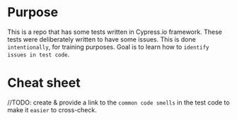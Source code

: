 # Purpose
This is a repo that has some tests written in Cypress.io framework. These tests were deliberately written to have some issues.
This is done `intentionally`, for training purposes. Goal is to learn how to `identify issues in test code`.

# Cheat sheet
//TODO: create & provide a link to the `common code smells` in the test code to make it `easier` to cross-check.